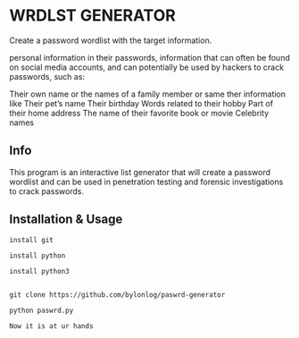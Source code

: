 # WRDLST GENERATOR

Create a password wordlist with the target information.

personal information in their passwords, information that can often be found on social media accounts, and can potentially be used by hackers to crack passwords, such as:

Their own name or the names of a family member or same ther information like
Their pet’s name
Their birthday
Words related to their hobby
Part of their home address
The name of their favorite book or movie
Celebrity names

## Info
This program is an interactive list generator that will create a password wordlist and can be used in penetration testing and forensic investigations to crack passwords.

## Installation & Usage
```
install git

install python 

install python3


git clone https://github.com/bylonlog/paswrd-generator

python paswrd.py

Now it is at ur hands

```
